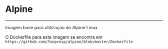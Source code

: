 # Alpine
___

Imagem base para utilização do Alpine Linux

O Dockerfile para esta imagem se encontra em `https://github.com/funpresp/alpine/blob/master/Dockerfile`